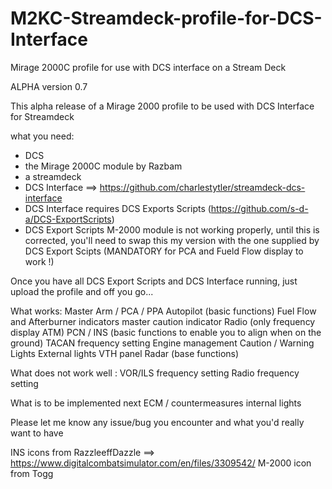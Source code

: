 # M2KC-Streamdeck-profile-for-DCS-Interface
Mirage 2000C profile for use with DCS interface on a Stream Deck

ALPHA version 0.7

This alpha release of a Mirage 2000 profile to be used with DCS Interface for Streamdeck

what you need:
- DCS
- the Mirage 2000C module by Razbam
- a streamdeck
- DCS Interface ==> https://github.com/charlestytler/streamdeck-dcs-interface
- DCS Interface requires DCS Exports Scripts (https://github.com/s-d-a/DCS-ExportScripts)
- DCS Export Scripts M-2000 module is not working properly, until this is corrected, you'll need to swap this my version with the one supplied by DCS Export Scipts (MANDATORY for PCA and Fueld Flow display to work !)

Once you have all DCS Export Scripts and DCS Interface running, just upload the profile and off you go...

What works:
Master Arm / PCA / PPA
Autopilot (basic functions)
Fuel Flow and Afterburner indicators
master caution indicator
Radio (only frequency display ATM)
PCN / INS (basic functions to enable you to align when on the ground)
TACAN frequency setting
Engine management
Caution / Warning Lights
External lights
VTH panel
Radar (base functions)

What does not work well : VOR/ILS frequency setting
Radio frequency setting

What is to be implemented next
ECM / countermeasures
internal lights

Please let me know any issue/bug you encounter and what you'd really want to have 

INS icons from RazzleeffDazzle ==> https://www.digitalcombatsimulator.com/en/files/3309542/
M-2000 icon from Togg
